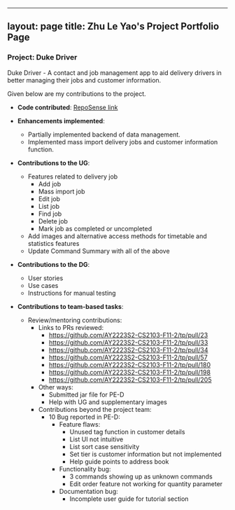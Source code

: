    ---
layout: page
title: Zhu Le Yao's Project Portfolio Page
---

### Project: Duke Driver

Duke Driver - A contact and job management app to aid delivery drivers in better managing their jobs and customer information.

Given below are my contributions to the project.

* **Code contributed**: [RepoSense link](https://nus-cs2103-ay2223s2.github.io/tp-dashboard/?search=zhuleyao&breakdown=true&sort=groupTitle%20dsc&sortWithin=title&since=2023-02-17&timeframe=commit&mergegroup=&groupSelect=groupByRepos&checkedFileTypes=docs~functional-code~test-code~other) 

* **Enhancements implemented**: 
  * Partially implemented backend of data management. 
  * Implemented mass import delivery jobs and customer information function.

* **Contributions to the UG**: 
  * Features related to delivery job
    * Add job
    * Mass import job
    * Edit job
    * List job
    * Find job
    * Delete job
    * Mark job as completed or uncompleted
  * Add images and alternative access methods for timetable and statistics features
  * Update Command Summary with all of the above

* **Contributions to the DG**: 
  * User stories
  * Use cases
  * Instructions for manual testing

* **Contributions to team-based tasks**:
  * Review/mentoring contributions:
    * Links to PRs reviewed:
      * https://github.com/AY2223S2-CS2103-F11-2/tp/pull/23
      * https://github.com/AY2223S2-CS2103-F11-2/tp/pull/33
      * https://github.com/AY2223S2-CS2103-F11-2/tp/pull/34
      * https://github.com/AY2223S2-CS2103-F11-2/tp/pull/57
      * https://github.com/AY2223S2-CS2103-F11-2/tp/pull/180
      * https://github.com/AY2223S2-CS2103-F11-2/tp/pull/198
      * https://github.com/AY2223S2-CS2103-F11-2/tp/pull/205
    * Other ways:
      * Submitted jar file for PE-D
      * Help with UG and supplementary images
    * Contributions beyond the project team:
      * 10 Bug reported in PE-D:
        * Feature flaws:
          * Unused tag function in customer details
          * List UI not intuitive
          * List sort case sensitivity
          * Set tier is customer information but not implemented
          * Help guide points to address book
        * Functionality bug:
          * 3 commands showing up as unknown commands
          * Edit order feature not working for quantity parameter
        * Documentation bug:
          * Incomplete user guide for tutorial section

